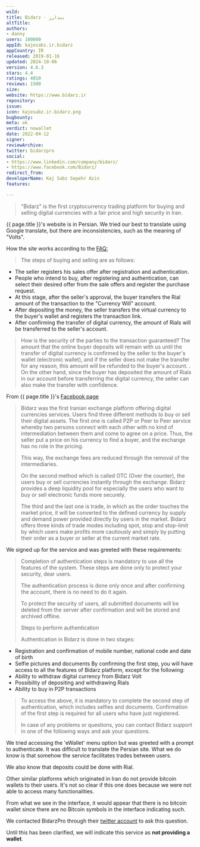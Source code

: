 ```yaml
---
wsId: 
title: Bidarz - بیدارز
altTitle: 
authors:
- danny
users: 100000
appId: kajesabz.ir.bidarz
appCountry: IR
released: 2019-01-16
updated: 2024-10-06
version: 4.6.3
stars: 4.4
ratings: 4010
reviews: 1500
size: 
website: https://www.bidarz.ir
repository: 
issue: 
icon: kajesabz.ir.bidarz.png
bugbounty: 
meta: ok
verdict: nowallet
date: 2022-04-12
signer: 
reviewArchive: 
twitter: bidarzpro
social:
- https://www.linkedin.com/company/bidarz/
- https://www.facebook.com/Bidarz/
redirect_from: 
developerName: Kaj Sabz Sepehr Azin
features: 

---
```


> "Bidarz" is the first cryptocurrency trading platform for buying and selling digital currencies with a fair price and high security in Iran.

{{ page.title }}'s website is in Persian. We tried our best to translate using Google translate, but there are inconsistencies, such as the meaning of "Volts".

How the site works according to the [FAQ:](https://www.bidarz.ir/faq)

> The steps of buying and selling are as follows:
- The seller registers his sales offer after registration and authentication.
- People who intend to buy, after registering and authentication, can select their desired offer from the sale offers and register the purchase request.
- At this stage, after the seller's approval, the buyer transfers the Rial amount of the transaction to the "Currency Will" account.
- After depositing the money, the seller transfers the virtual currency to the buyer's wallet and registers the transaction link.
- After confirming the transfer of digital currency, the amount of Rials will be transferred to the seller's account.
> 
> How is the security of the parties to the transaction guaranteed?
The amount that the online buyer deposits will remain with us until the transfer of digital currency is confirmed by the seller to the buyer's wallet (electronic wallet), and if the seller does not make the transfer for any reason, this amount will be refunded to the buyer's account. . On the other hand, since the buyer has deposited the amount of Rials in our account before transferring the digital currency, the seller can also make the transfer with confidence.

From {{ page.title }}'s [Facebook page](https://www.facebook.com/Bidarz)

> Bidarz was the first Iranian exchange platform offering digital currencies services. Users find three different methods to buy or sell their digital assets. The first one is called P2P or Peer to Peer service whereby two persons connect with each other with no kind of intermediation between them and come to agree on a price. Thus, the seller put a price on his currency to find a buyer, and the exchange has no role in the pricing. 
>
> This way, the exchange fees are reduced through the removal of the intermediaries.
>
> On the second method which is called OTC (Over the counter), the users buy or sell currencies instantly through the exchange. Bidarz provides a deep liquidity pool for especially the users who want to buy or sell electronic funds more securely.
> 
> The third and the last one is trade, in which as the order touches the market price, it will be converted to the defined currency by supply and demand power provided directly by users in the market. Bidarz offers three kinds of trade modes including spot, stop and stop-limit by which users make profits more cautiously and simply by putting their order as a buyer or seller at the current market rate.

We signed up for the service and was greeted with these requirements: 

> Completion of authentication steps is mandatory to use all the features of the system. These steps are done only to protect your security, dear users.
>
> The authentication process is done only once and after confirming the account, there is no need to do it again.
>
> To protect the security of users, all submitted documents will be deleted from the server after confirmation and will be stored and archived offline.
> 
> Steps to perform authentication
>
> Authentication in Bidarz is done in two stages:
* Registration and confirmation of mobile number, national code and date of birth
* Selfie pictures and documents
By confirming the first step, you will have access to all the features of Bidarz platform, except for the following:
* Ability to withdraw digital currency from Bidarz Volt
* Possibility of depositing and withdrawing Rials
* Ability to buy in P2P transactions
> To access the above, it is mandatory to complete the second step of authentication, which includes selfies and documents.
Confirmation of the first step is required for all users who have just registered.
>
> In case of any problems or questions, you can contact Bidarz support in one of the following ways and ask your questions.

We tried accessing the 'eWallet' menu option but was greeted with a prompt to authenticate. It was difficult to translate the Persian site. What we do know is that somehow the service facilitates trades between users. 

We also know that deposits could be done with Rial. 

Other similar platforms which originated in Iran do not provide bitcoin wallets to their users. It's not so clear if this one does because we were not able to access many functionalities. 

From what we see in the interface, it would appear that there is no bitcoin wallet since there are no Bitcoin symbols in the interface indicating such. 

We contacted BidarzPro through their [twitter account](https://twitter.com/BitcoinWalletz/status/1539912957769170944) to ask this question.   

Until this has been clarified, we will indicate this service as **not providing a wallet**. 
